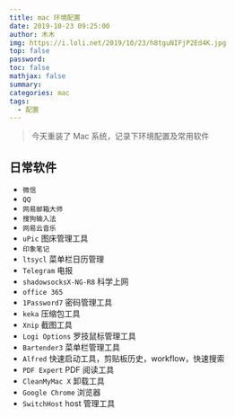 ```yaml
---
title: mac 环境配置
date: 2019-10-23 09:25:00
author: 木木
img: https://i.loli.net/2019/10/23/h8tguNIFjP2Ed4K.jpg
top: false
password: 
toc: false
mathjax: false
summary: 
categories: mac
tags:
  - 配置
---
```


> 今天重装了 Mac 系统，记录下环境配置及常用软件

## 日常软件

- `微信`
- `QQ`
- `网易邮箱大师`
- `搜狗输入法`
- `网易云音乐`
- `uPic` 图床管理工具
- `印象笔记`
- `ltsycl` 菜单栏日历管理
- `Telegram` 电报
- `shadowsocksX-NG-R8` 科学上网
- `office 365`
- `1Password7` 密码管理工具
- `keka` 压缩包工具
- `Xnip` 截图工具
- `Logi Options` 罗技鼠标管理工具
- `Bartender3` 菜单栏管理工具
- `Alfred` 快速启动工具，剪贴板历史，workflow，快速搜索
- `PDF Expert` PDF 阅读工具
- `CleanMyMac X` 卸载工具
- `Google Chrome` 浏览器
- `SwitchHost` host 管理工具